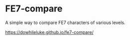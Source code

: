 # FE7-compare
A simple way to compare FE7 characters of various levels.

https://dowhileluke.github.io/fe7-compare/
